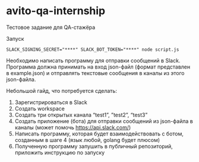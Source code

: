 # avito-qa-internship

Тестовое задание для QA-cтажёра

Запуск

```
SLACK_SIGNING_SECRET="****" SLACK_BOT_TOKEN="****" node script.js
```

Необходимо написать программу для отправки сообщений в Slack. Программа должна принимать на вход json-файл (формат представлен в example.json) и отправлять текстовые сообщения в каналы из этого json-файла.

Небольшой гайд, что потребуется сделать:

1. Зарегистрироваться в Slack
2. Создать workspace
3. Создать три открытых канала “test1”, ”test2”, “test3”
4. Создать приложение (бота) для отправки сообщений из json-файла в каналы (может помочь https://api.slack.com/)
5. Написать программу, которая будет взаимодействовать с ботом, созданным в шаге 4 (язык любой, golang будет плюсом)
6. Полученную программу запушить в публичный репозиторий, приложить инструкцию по запуску